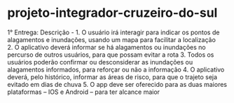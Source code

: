 # projeto-integrador-cruzeiro-do-sul

1° Entrega:
  Descrição - 1. O usuário irá interagir para indicar os pontos de alagamentos e inundações, usando um mapa para facilitar a localização<br>
              2. O aplicativo deverá informar se há alagamentos ou inundações no percurso de outros usuários, para que possam evitar a rota
              3. Todos os usuários poderão confirmar ou desconsiderar as inundações ou alagamentos informados, para reforçar ou não a informação
              4. O aplicativo deverá, pelo histórico, informar as áreas de risco, para que o trajeto seja evitado em dias de chuva
              5. O app deve ser oferecido para as duas maiores plataformas – IOS e Android – para ter alcance maior
